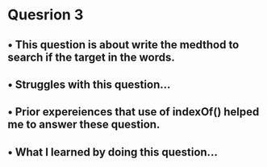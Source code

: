 # Quesrion 3
## • This question is about write the medthod to search if the target in the words.
## • Struggles with this question...
## • Prior expereiences that use of indexOf() helped me to answer these question.
## • What I learned by doing this question...
